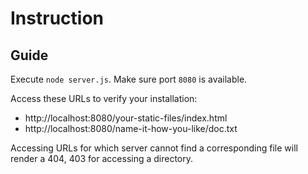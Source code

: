 Instruction
====

Guide
----
Execute `node server.js`. Make sure port `8080` is available.

Access these URLs to verify your installation:
    
- http://localhost:8080/your-static-files/index.html
- http://localhost:8080/name-it-how-you-like/doc.txt

Accessing URLs for which server cannot find a corresponding file will render a 404, 403 for accessing a directory.